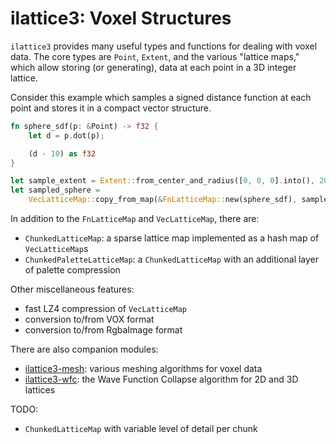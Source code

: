 # ilattice3: Voxel Structures

`ilattice3` provides many useful types and functions for dealing with voxel
data. The core types are `Point`, `Extent`, and the various "lattice maps,"
which allow storing (or generating), data at each point in a 3D integer lattice.

Consider this example which samples a signed distance function at each point
and stores it in a compact vector structure.

```rust
fn sphere_sdf(p: &Point) -> f32 {
    let d = p.dot(p);

    (d - 10) as f32
}

let sample_extent = Extent::from_center_and_radius([0, 0, 0].into(), 20);
let sampled_sphere =
    VecLatticeMap::copy_from_map(&FnLatticeMap::new(sphere_sdf), sample_extent);
```

In addition to the `FnLatticeMap` and `VecLatticeMap`, there are:
* `ChunkedLatticeMap`: a sparse lattice map implemented as a hash map of `VecLatticeMap`s
* `ChunkedPaletteLatticeMap`: a `ChunkedLatticeMap` with an additional layer of palette compression

Other miscellaneous features:
* fast LZ4 compression of `VecLatticeMap`
* conversion to/from VOX format
* conversion to/from RgbaImage format

There are also companion modules:
* [ilattice3-mesh](https://github.com/bonsairobo/ilattice3-mesh): various meshing algorithms for voxel data
* [ilattice3-wfc](https://github.com/bonsairobo/ilattice3-wfc): the Wave Function Collapse algorithm for 2D and 3D lattices

TODO:
* `ChunkedLatticeMap` with variable level of detail per chunk
